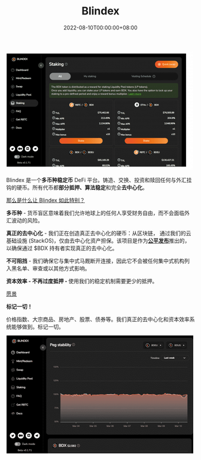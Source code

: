 ﻿---
title: "Blindex"
description: "Blindex 是一个多币种稳定币 DeFi 平台。所有币种都是部分抵押、算法稳定和完全去中心化的。"
date: 2022-08-10T00:00:00+08:00
lastmod: 2022-08-10T00:00:00+08:00
draft: false
authors: ["crazyxuanshao"]
featuredImage: "blindex.png"
tags: ["DeFi","Blindex"]
categories: ["nfts"]
nfts: ["DeFi"]
blockchain: "RSK"
website: "https://blindex.io/?utm_source=DappRadar&utm_medium=deeplink&utm_campaign=visit-website"
twitter: "https://twitter.com/BlinDEXio"
discord: "https://discord.gg/dbN2bmJ42u"
telegram: "https://t.me/BlinDEX_io"
github: "https://github.com/BlindexDAO/BlinDEX"
youtube: ""
twitch: ""
facebook: ""
instagram: ""
reddit: ""
medium: "https://medium.com/blindex-io"
steam: ""
gitbook: ""
googleplay: ""
appstore: ""
status: "Live"
weight: 
lightgallery: true
toc: true
pinned: false
recommend: false
recommend1: false

---

![dsiajn](dsiajn.png)

<p>Blindex 是一个<strong>多币种稳定币</strong> DeFi 平台。铸造、交换、投资和赎回任何与外汇挂钩的硬币。所有代币都<strong>部分抵押、算法稳定</strong>和完全<strong>去中心化</strong>。</p>
<p><u>那么是什么让 Blindex 如此特别？</u></p>
<p><strong>多币种</strong> - 货币盲区意味着我们允许地球上的任何人享受财务自由，而不会面临外汇波动的风险。</p>
<p><strong>真正的去中心化</strong> - 我们正在创造真正去中心化的硬币：从区块链，&nbsp;通过我们的云基础设施 (StackOS)，仅由去中心化资产担保。该项目是作为<u><strong>公平发布</strong></u>推出的，以确保通过 $BDX 持有者实现真正的去中心化。</p>
<p><strong>不可阻挡</strong> - 我们确保它与集中式马厩断开连接，因此它不会被任何集中式机构列入黑名单、审查或以其他方式影响。</p>
<p><strong>资本效率 - 不再过度抵押 - </strong>使用我们的稳定机制需要更少的抵押。</p>
<p><u>愿景</u></p>
<p><strong>标记一切！</strong></p>
<p>价格指数、大宗商品、房地产、股票、债券等。我们真正的去中心化和资本效率系统能够做到。标记一切。</p>

![dsina](dsina.png)